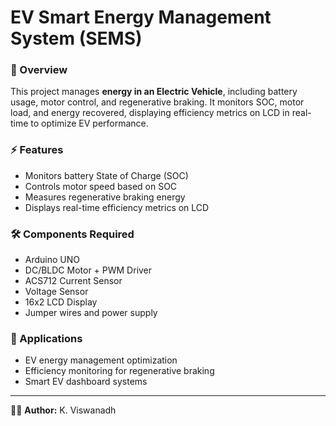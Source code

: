 # EV Smart Energy Management System (SEMS)  

### 📌 Overview  
This project manages **energy in an Electric Vehicle**, including battery usage, motor control, and regenerative braking. It monitors SOC, motor load, and energy recovered, displaying efficiency metrics on LCD in real-time to optimize EV performance.  

### ⚡ Features  
- Monitors battery State of Charge (SOC)  
- Controls motor speed based on SOC  
- Measures regenerative braking energy  
- Displays real-time efficiency metrics on LCD  

### 🛠️ Components Required  
- Arduino UNO  
- DC/BLDC Motor + PWM Driver  
- ACS712 Current Sensor  
- Voltage Sensor  
- 16x2 LCD Display  
- Jumper wires and power supply  

### 🚗 Applications  
- EV energy management optimization  
- Efficiency monitoring for regenerative braking  
- Smart EV dashboard systems  

---

👨‍💻 **Author:** K. Viswanadh  
